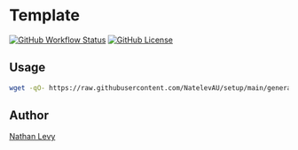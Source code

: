 <!-- markdownlint-disable MD033 MD041 -->

<!-- Uncomment below to add a logo -->
<!-- <img src="logo.png" height="192px" align="right"/> -->

# Template

[![GitHub Workflow Status](https://img.shields.io/github/workflow/status/NatelevAU/setup/Test)](https://github.com/NatelevAU/setup/actions)
[![GitHub License](https://img.shields.io/github/license/NatelevAU/setup)](https://choosealicense.com/licenses/mit/)

## Usage

```bash
wget -qO- https://raw.githubusercontent.com/NatelevAU/setup/main/general-setup.sh | sudo bash
```

## Author

[Nathan Levy](https://nathanlevy.com/)

